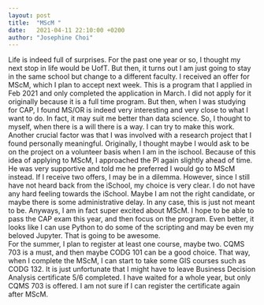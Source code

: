 ```yaml
---
layout: post
title:  "MScM "
date:   2021-04-11 22:10:00 +0200
author: "Josephine Choi"
---
```

Life is indeed full of surprises. For the past one year or so, I thought my next stop in life would be UofT. But then, it turns out I am just going to stay in the same school but change to a different faculty.
I received an offer for MScM, which I plan to accept next week.
This is a program that I applied in Feb 2021 and only completed the application in March. I did not apply for it originally because it is a full time program. But then, when I was studying for CAP, I found MS/OR is indeed very interesting and very close to what I want to do. In fact, it may suit me better than data science. So, I thought to myself, when there is a will there is a way. I can try to make this work.
Another crucial factor was that I was involved with a research project that I found personally meaningful. Originally, I thought maybe I would ask to be on the project on a volunteer basis when I am in the ischool. Because of this idea of applying to MScM, I approached the PI again slightly ahead of time. He was very supportive and told me he preferred I would go to MScM instead.
If I receive two offers, I may be in a dilemma. However, since I still have not heard back from the iSchool, my choice is very clear. I do not have any hard feeling towards the iSchool. Maybe I am not the right candidate, or maybe there is some administrative delay. In any case, this is just not meant to be.
Anyways, I am in fact super excited about MScM. I hope to be able to pass the CAP exam this year, and then focus on the program. Even better, it looks like I can use Python to do some of the scripting and may be even my beloved Jupyter. That is going to be awesome.   
For the summer, I plan to register at least one course, maybe two. CQMS 703 is a must, and then maybe CODG 101 can be a good choice. That way, when I complete the MScM, I can start to take some GIS courses such as CODG 132. It is just unfortunate that I might have to leave Business Decision Analysis certificate 5/6 completed. I have waited for a whole year, but only CQMS 703 is offered. I am not sure if I can register the certificate again after MScM.
